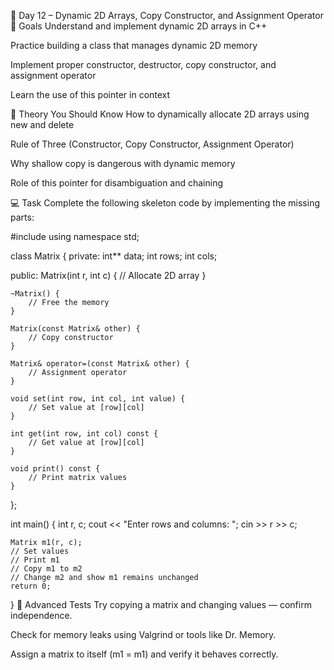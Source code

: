 📅 Day 12 – Dynamic 2D Arrays, Copy Constructor, and Assignment Operator
🎯 Goals
Understand and implement dynamic 2D arrays in C++

Practice building a class that manages dynamic 2D memory

Implement proper constructor, destructor, copy constructor, and assignment operator

Learn the use of this pointer in context

🧠 Theory You Should Know
How to dynamically allocate 2D arrays using new and delete

Rule of Three (Constructor, Copy Constructor, Assignment Operator)

Why shallow copy is dangerous with dynamic memory

Role of this pointer for disambiguation and chaining

💻 Task
Complete the following skeleton code by implementing the missing parts:


#include <iostream>
using namespace std;

class Matrix {
private:
    int** data;
    int rows;
    int cols;

public:
    Matrix(int r, int c) {
        // Allocate 2D array
    }

    ~Matrix() {
        // Free the memory
    }

    Matrix(const Matrix& other) {
        // Copy constructor
    }

    Matrix& operator=(const Matrix& other) {
        // Assignment operator
    }

    void set(int row, int col, int value) {
        // Set value at [row][col]
    }

    int get(int row, int col) const {
        // Get value at [row][col]
    }

    void print() const {
        // Print matrix values
    }
};

int main() {
    int r, c;
    cout << "Enter rows and columns: ";
    cin >> r >> c;

    Matrix m1(r, c);
    // Set values
    // Print m1
    // Copy m1 to m2
    // Change m2 and show m1 remains unchanged
    return 0;
}
🧪 Advanced Tests
Try copying a matrix and changing values — confirm independence.

Check for memory leaks using Valgrind or tools like Dr. Memory.

Assign a matrix to itself (m1 = m1) and verify it behaves correctly.

